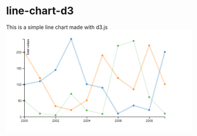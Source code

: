 # line-chart-d3
This is a simple line chart made with d3.js
![alt text](https://github.com/stefmedjo/line-chart-d3/blob/master/line.PNG)
